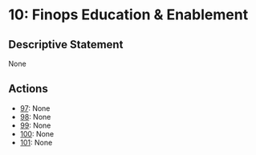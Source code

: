# 10: Finops Education & Enablement

## Descriptive Statement

None

## Actions

- [97](/assessments/actions/097.md): None
- [98](/assessments/actions/098.md): None
- [99](/assessments/actions/099.md): None
- [100](/assessments/actions/100.md): None
- [101](/assessments/actions/101.md): None

